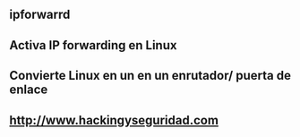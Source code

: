 ## ipforwarrd

## Activa IP forwarding en Linux

## Convierte Linux en un en un enrutador/ puerta de enlace 

## http://www.hackingyseguridad.com

